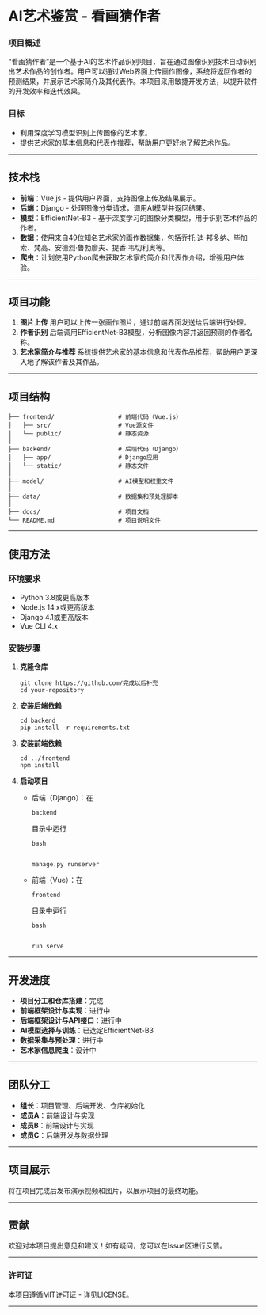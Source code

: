 # AI艺术鉴赏 - 看画猜作者

### 项目概述

“看画猜作者”是一个基于AI的艺术作品识别项目，旨在通过图像识别技术自动识别出艺术作品的创作者。用户可以通过Web界面上传画作图像，系统将返回作者的预测结果，并展示艺术家简介及其代表作。本项目采用敏捷开发方法，以提升软件的开发效率和迭代效果。

### 目标

- 利用深度学习模型识别上传图像的艺术家。
- 提供艺术家的基本信息和代表作推荐，帮助用户更好地了解艺术作品。

------

## 技术栈

- **前端**：Vue.js - 提供用户界面，支持图像上传及结果展示。
- **后端**：Django - 处理图像分类请求，调用AI模型并返回结果。
- **模型**：EfficientNet-B3 - 基于深度学习的图像分类模型，用于识别艺术作品的作者。
- **数据**：使用来自49位知名艺术家的画作数据集，包括乔托·迪·邦多纳、毕加索、梵高、安德烈·鲁勃廖夫、提香·韦切利奥等。
- **爬虫**：计划使用Python爬虫获取艺术家的简介和代表作介绍，增强用户体验。

------

## 项目功能

1. **图片上传**
   用户可以上传一张画作图片，通过前端界面发送给后端进行处理。
2. **作者识别**
   后端调用EfficientNet-B3模型，分析图像内容并返回预测的作者名称。
3. **艺术家简介与推荐**
   系统提供艺术家的基本信息和代表作品推荐，帮助用户更深入地了解该作者及其作品。

------

## 项目结构

```
├── frontend/                  # 前端代码（Vue.js）
│   ├── src/                   # Vue源文件
│   └── public/                # 静态资源
│
├── backend/                   # 后端代码（Django）
│   ├── app/                   # Django应用
│   └── static/                # 静态文件
│
├── model/                     # AI模型和权重文件
│
├── data/                      # 数据集和预处理脚本
│
├── docs/                      # 项目文档
└── README.md                  # 项目说明文件
```

------

## 使用方法

### 环境要求

- Python 3.8或更高版本
- Node.js 14.x或更高版本
- Django 4.1或更高版本
- Vue CLI 4.x

### 安装步骤

1. **克隆仓库**

   ```
   git clone https://github.com/完成以后补充
   cd your-repository
   ```

2. **安装后端依赖**

   ```
   cd backend
   pip install -r requirements.txt
   ```

3. **安装前端依赖**

   ```
   cd ../frontend
   npm install
   ```

4. **启动项目**

   - 后端（Django）：在

     ```
     backend
     ```

     目录中运行

     ```
     bash
     
     
     manage.py runserver
     ```

   - 前端（Vue）：在

     ```
     frontend
     ```

     目录中运行

     ```
     bash
     
     
     run serve
     ```

------

## 开发进度

- **项目分工和仓库搭建**：完成
- **前端框架设计与实现**：进行中
- **后端框架设计与API接口**：进行中
- **AI模型选择与训练**：已选定EfficientNet-B3
- **数据采集与预处理**：进行中
- **艺术家信息爬虫**：设计中

------

## 团队分工

- **组长**：项目管理、后端开发、仓库初始化
- **成员A**：前端设计与实现
- **成员B**：前端设计与实现
- **成员C**：后端开发与数据处理

------

## 项目展示

将在项目完成后发布演示视频和图片，以展示项目的最终功能。

------

## 贡献

欢迎对本项目提出意见和建议！如有疑问，您可以在Issue区进行反馈。

------

### 许可证

本项目遵循MIT许可证 - 详见LICENSE。

------
